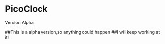 # PicoClock
Version Alpha

##This is a alpha version,so anything could happen
##I will keep working at it!
